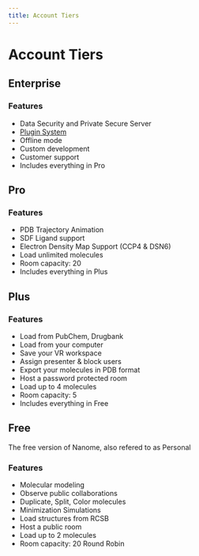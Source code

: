 ```yaml
---
title: Account Tiers
---
```


# Account Tiers

## Enterprise

### Features

- Data Security and Private Secure Server
- [Plugin System](/plugins.html)
- Offline mode
- Custom development
- Customer support
- Includes everything in Pro

## Pro

### Features

- PDB Trajectory Animation
- SDF Ligand support
- Electron Density Map Support (CCP4 & DSN6)
- Load unlimited molecules
- Room capacity: 20
- Includes everything in Plus

## Plus

### Features

- Load from PubChem, Drugbank
- Load from your computer
- Save your VR workspace
- Assign presenter & block users
- Export your molecules in PDB format
- Host a password protected room
- Load up to 4 molecules
- Room capacity: 5
- Includes everything in Free

## Free

The free version of Nanome, also refered to as Personal

### Features

- Molecular modeling
- Observe public collaborations
- Duplicate, Split, Color molecules
- Minimization Simulations
- Load structures from RCSB
- Host a public room
- Load up to 2 molecules
- Room capacity: 20 Round Robin
